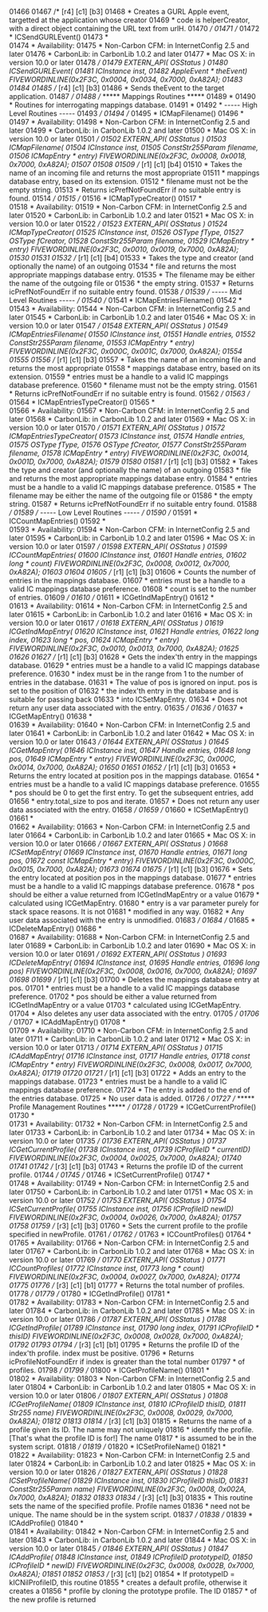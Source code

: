  
01466 
01467 /* [r4] [c1] [b3] 
01468    * Creates a GURL Apple event, targetted at the application whose creator
01469    * code is helperCreator, with a direct object containing the URL text from urlH.
01470    */
01471 /*
01472  *  ICSendGURLEvent()
01473  *  
01474  *  Availability:
01475  *    Non-Carbon CFM:   in InternetConfig 2.5 and later
01476  *    CarbonLib:        in CarbonLib 1.0.2 and later
01477  *    Mac OS X:         in version 10.0 or later
01478  */
01479 EXTERN_API( OSStatus )
01480 ICSendGURLEvent(
01481   ICInstance    inst,
01482   AppleEvent *  theEvent)                                     FIVEWORDINLINE(0x2F3C, 0x0004, 0x0034, 0x7000, 0xA82A);
01483 
01484 
01485 /* [r4] [c1] [b3] 
01486    * Sends theEvent to the target application.
01487    */
01488 /* ***** Mappings Routines *****
01489  * 
01490  * Routines for interrogating mappings database.
01491  * 
01492  * ----- High Level Routines -----
01493   */
01494 /*
01495  *  ICMapFilename()
01496  *  
01497  *  Availability:
01498  *    Non-Carbon CFM:   in InternetConfig 2.5 and later
01499  *    CarbonLib:        in CarbonLib 1.0.2 and later
01500  *    Mac OS X:         in version 10.0 or later
01501  */
01502 EXTERN_API( OSStatus )
01503 ICMapFilename(
01504   ICInstance         inst,
01505   ConstStr255Param   filename,
01506   ICMapEntry *       entry)                                   FIVEWORDINLINE(0x2F3C, 0x0008, 0x0018, 0x7000, 0xA82A);
01507 
01508 
01509 /* [r1] [c1] [b4] 
01510    * Takes the name of an incoming file and returns the most appropriate
01511    * mappings database entry, based on its extension.
01512    * filename must not be the empty string.
01513    * Returns icPrefNotFoundErr if no suitable entry is found.
01514    */
01515 /*
01516  *  ICMapTypeCreator()
01517  *  
01518  *  Availability:
01519  *    Non-Carbon CFM:   in InternetConfig 2.5 and later
01520  *    CarbonLib:        in CarbonLib 1.0.2 and later
01521  *    Mac OS X:         in version 10.0 or later
01522  */
01523 EXTERN_API( OSStatus )
01524 ICMapTypeCreator(
01525   ICInstance         inst,
01526   OSType             fType,
01527   OSType             fCreator,
01528   ConstStr255Param   filename,
01529   ICMapEntry *       entry)                                   FIVEWORDINLINE(0x2F3C, 0x0010, 0x0019, 0x7000, 0xA82A);
01530 
01531 
01532 /* [r1] [c1] [b4] 
01533    * Takes the type and creator (and optionally the name) of an outgoing
01534    * file and returns the most appropriate mappings database entry.
01535    * The filename may be either the name of the outgoing file or
01536    * the empty string.
01537    * Returns icPrefNotFoundErr if no suitable entry found.
01538    */
01539 /* ----- Mid Level Routines -----  */
01540 /*
01541  *  ICMapEntriesFilename()
01542  *  
01543  *  Availability:
01544  *    Non-Carbon CFM:   in InternetConfig 2.5 and later
01545  *    CarbonLib:        in CarbonLib 1.0.2 and later
01546  *    Mac OS X:         in version 10.0 or later
01547  */
01548 EXTERN_API( OSStatus )
01549 ICMapEntriesFilename(
01550   ICInstance         inst,
01551   Handle             entries,
01552   ConstStr255Param   filename,
01553   ICMapEntry *       entry)                                   FIVEWORDINLINE(0x2F3C, 0x000C, 0x001C, 0x7000, 0xA82A);
01554 
01555 
01556 /* [r1] [c1] [b3] 
01557    * Takes the name of an incoming file and returns the most appropriate
01558    * mappings database entry, based on its extension.
01559    * entries must be a handle to a valid IC mappings database preference.
01560    * filename must not be the empty string.
01561    * Returns icPrefNotFoundErr if no suitable entry is found.
01562    */
01563 /*
01564  *  ICMapEntriesTypeCreator()
01565  *  
01566  *  Availability:
01567  *    Non-Carbon CFM:   in InternetConfig 2.5 and later
01568  *    CarbonLib:        in CarbonLib 1.0.2 and later
01569  *    Mac OS X:         in version 10.0 or later
01570  */
01571 EXTERN_API( OSStatus )
01572 ICMapEntriesTypeCreator(
01573   ICInstance         inst,
01574   Handle             entries,
01575   OSType             fType,
01576   OSType             fCreator,
01577   ConstStr255Param   filename,
01578   ICMapEntry *       entry)                                   FIVEWORDINLINE(0x2F3C, 0x0014, 0x001D, 0x7000, 0xA82A);
01579 
01580 
01581 /* [r1] [c1] [b3] 
01582    * Takes the type and creator (and optionally the name) of an outgoing
01583    * file and returns the most appropriate mappings database entry.
01584    * entries must be a handle to a valid IC mappings database preference.
01585    * The filename may be either the name of the outgoing file or
01586    * the empty string.
01587    * Returns icPrefNotFoundErr if no suitable entry found.
01588    */
01589 /* ----- Low Level Routines -----  */
01590 /*
01591  *  ICCountMapEntries()
01592  *  
01593  *  Availability:
01594  *    Non-Carbon CFM:   in InternetConfig 2.5 and later
01595  *    CarbonLib:        in CarbonLib 1.0.2 and later
01596  *    Mac OS X:         in version 10.0 or later
01597  */
01598 EXTERN_API( OSStatus )
01599 ICCountMapEntries(
01600   ICInstance   inst,
01601   Handle       entries,
01602   long *       count)                                         FIVEWORDINLINE(0x2F3C, 0x0008, 0x0012, 0x7000, 0xA82A);
01603 
01604 
01605 /* [r1] [c1] [b3] 
01606    * Counts the number of entries in the mappings database.
01607    * entries must be a handle to a valid IC mappings database preference.
01608    * count is set to the number of entries.
01609    */
01610 /*
01611  *  ICGetIndMapEntry()
01612  *  
01613  *  Availability:
01614  *    Non-Carbon CFM:   in InternetConfig 2.5 and later
01615  *    CarbonLib:        in CarbonLib 1.0.2 and later
01616  *    Mac OS X:         in version 10.0 or later
01617  */
01618 EXTERN_API( OSStatus )
01619 ICGetIndMapEntry(
01620   ICInstance    inst,
01621   Handle        entries,
01622   long          index,
01623   long *        pos,
01624   ICMapEntry *  entry)                                        FIVEWORDINLINE(0x2F3C, 0x0010, 0x0013, 0x7000, 0xA82A);
01625 
01626 
01627 /* [r1] [c1] [b3] 
01628    * Gets the index'th entry in the mappings database.
01629    * entries must be a handle to a valid IC mappings database preference.
01630    * index must be in the range from 1 to the number of entries in the database.
01631    * The value of pos is ignored on input. pos is set to the position of
01632    * the index'th entry in the database and is suitable for passing back
01633    * into ICSetMapEntry.
01634    * Does not return any user data associated with the entry.
01635    */
01636 /*
01637  *  ICGetMapEntry()
01638  *  
01639  *  Availability:
01640  *    Non-Carbon CFM:   in InternetConfig 2.5 and later
01641  *    CarbonLib:        in CarbonLib 1.0.2 and later
01642  *    Mac OS X:         in version 10.0 or later
01643  */
01644 EXTERN_API( OSStatus )
01645 ICGetMapEntry(
01646   ICInstance    inst,
01647   Handle        entries,
01648   long          pos,
01649   ICMapEntry *  entry)                                        FIVEWORDINLINE(0x2F3C, 0x000C, 0x0014, 0x7000, 0xA82A);
01650 
01651 
01652 /* [r1] [c1] [b3] 
01653    * Returns the entry located at position pos in the mappings database.
01654    * entries must be a handle to a valid IC mappings database preference.
01655    * pos should be 0 to get the first entry. To get the subsequent entries, add
01656    * entry.total_size to pos and iterate.
01657    * Does not return any user data associated with the entry.
01658    */
01659 /*
01660  *  ICSetMapEntry()
01661  *  
01662  *  Availability:
01663  *    Non-Carbon CFM:   in InternetConfig 2.5 and later
01664  *    CarbonLib:        in CarbonLib 1.0.2 and later
01665  *    Mac OS X:         in version 10.0 or later
01666  */
01667 EXTERN_API( OSStatus )
01668 ICSetMapEntry(
01669   ICInstance          inst,
01670   Handle              entries,
01671   long                pos,
01672   const ICMapEntry *  entry)                                  FIVEWORDINLINE(0x2F3C, 0x000C, 0x0015, 0x7000, 0xA82A);
01673 
01674 
01675 /* [r1] [c1] [b3] 
01676    * Sets the entry located at position pos in the mappings database.
01677    * entries must be a handle to a valid IC mappings database preference.
01678    * pos should be either a value returned from ICGetIndMapEntry or a value
01679    * calculated using ICGetMapEntry.
01680    * entry is a var parameter purely for stack space reasons. It is not
01681    * modified in any way.
01682    * Any user data associated with the entry is unmodified.
01683    */
01684 /*
01685  *  ICDeleteMapEntry()
01686  *  
01687  *  Availability:
01688  *    Non-Carbon CFM:   in InternetConfig 2.5 and later
01689  *    CarbonLib:        in CarbonLib 1.0.2 and later
01690  *    Mac OS X:         in version 10.0 or later
01691  */
01692 EXTERN_API( OSStatus )
01693 ICDeleteMapEntry(
01694   ICInstance   inst,
01695   Handle       entries,
01696   long         pos)                                           FIVEWORDINLINE(0x2F3C, 0x0008, 0x0016, 0x7000, 0xA82A);
01697 
01698 
01699 /* [r1] [c1] [b3] 
01700    * Deletes the mappings database entry at pos.
01701    * entries must be a handle to a valid IC mappings database preference.
01702    * pos should be either a value returned from ICGetIndMapEntry or a value
01703    * calculated using ICGetMapEntry.
01704    * Also deletes any user data associated with the entry.
01705    */
01706 /*
01707  *  ICAddMapEntry()
01708  *  
01709  *  Availability:
01710  *    Non-Carbon CFM:   in InternetConfig 2.5 and later
01711  *    CarbonLib:        in CarbonLib 1.0.2 and later
01712  *    Mac OS X:         in version 10.0 or later
01713  */
01714 EXTERN_API( OSStatus )
01715 ICAddMapEntry(
01716   ICInstance          inst,
01717   Handle              entries,
01718   const ICMapEntry *  entry)                                  FIVEWORDINLINE(0x2F3C, 0x0008, 0x0017, 0x7000, 0xA82A);
01719 
01720 
01721 /* [r1] [c1] [b3] 
01722    * Adds an entry to the mappings database.
01723    * entries must be a handle to a valid IC mappings database preference.
01724    * The entry is added to the end of the entries database.
01725    * No user data is added.
01726    */
01727 /* ***** Profile Management Routines *****  */
01728 /*
01729  *  ICGetCurrentProfile()
01730  *  
01731  *  Availability:
01732  *    Non-Carbon CFM:   in InternetConfig 2.5 and later
01733  *    CarbonLib:        in CarbonLib 1.0.2 and later
01734  *    Mac OS X:         in version 10.0 or later
01735  */
01736 EXTERN_API( OSStatus )
01737 ICGetCurrentProfile(
01738   ICInstance     inst,
01739   ICProfileID *  currentID)                                   FIVEWORDINLINE(0x2F3C, 0x0004, 0x0025, 0x7000, 0xA82A);
01740 
01741 
01742 /* [r3] [c1] [b3] 
01743    * Returns the profile ID of the current profile.
01744    */
01745 /*
01746  *  ICSetCurrentProfile()
01747  *  
01748  *  Availability:
01749  *    Non-Carbon CFM:   in InternetConfig 2.5 and later
01750  *    CarbonLib:        in CarbonLib 1.0.2 and later
01751  *    Mac OS X:         in version 10.0 or later
01752  */
01753 EXTERN_API( OSStatus )
01754 ICSetCurrentProfile(
01755   ICInstance    inst,
01756   ICProfileID   newID)                                        FIVEWORDINLINE(0x2F3C, 0x0004, 0x0026, 0x7000, 0xA82A);
01757 
01758 
01759 /* [r3] [c1] [b3] 
01760    * Sets the current profile to the profile specified in newProfile.
01761    */
01762 /*
01763  *  ICCountProfiles()
01764  *  
01765  *  Availability:
01766  *    Non-Carbon CFM:   in InternetConfig 2.5 and later
01767  *    CarbonLib:        in CarbonLib 1.0.2 and later
01768  *    Mac OS X:         in version 10.0 or later
01769  */
01770 EXTERN_API( OSStatus )
01771 ICCountProfiles(
01772   ICInstance   inst,
01773   long *       count)                                         FIVEWORDINLINE(0x2F3C, 0x0004, 0x0027, 0x7000, 0xA82A);
01774 
01775 
01776 /* [r3] [c1] [b1] 
01777    * Returns the total number of profiles.
01778    */
01779 /*
01780  *  ICGetIndProfile()
01781  *  
01782  *  Availability:
01783  *    Non-Carbon CFM:   in InternetConfig 2.5 and later
01784  *    CarbonLib:        in CarbonLib 1.0.2 and later
01785  *    Mac OS X:         in version 10.0 or later
01786  */
01787 EXTERN_API( OSStatus )
01788 ICGetIndProfile(
01789   ICInstance     inst,
01790   long           index,
01791   ICProfileID *  thisID)                                      FIVEWORDINLINE(0x2F3C, 0x0008, 0x0028, 0x7000, 0xA82A);
01792 
01793 
01794 /* [r3] [c1] [b1] 
01795    * Returns the profile ID of the index'th profile.  index must be positive.
01796    * Returns icProfileNotFoundErr if index is greater than the total number
01797    * of profiles.
01798    */
01799 /*
01800  *  ICGetProfileName()
01801  *  
01802  *  Availability:
01803  *    Non-Carbon CFM:   in InternetConfig 2.5 and later
01804  *    CarbonLib:        in CarbonLib 1.0.2 and later
01805  *    Mac OS X:         in version 10.0 or later
01806  */
01807 EXTERN_API( OSStatus )
01808 ICGetProfileName(
01809   ICInstance    inst,
01810   ICProfileID   thisID,
01811   Str255        name)                                         FIVEWORDINLINE(0x2F3C, 0x0008, 0x0029, 0x7000, 0xA82A);
01812 
01813 
01814 /* [r3] [c1] [b3] 
01815    * Returns the name of a profile given its ID.  The name may not uniquely
01816    * identify the profile.  [That's what the profile ID is for!]  The name
01817    * is assumed to be in the system script.
01818    */
01819 /*
01820  *  ICSetProfileName()
01821  *  
01822  *  Availability:
01823  *    Non-Carbon CFM:   in InternetConfig 2.5 and later
01824  *    CarbonLib:        in CarbonLib 1.0.2 and later
01825  *    Mac OS X:         in version 10.0 or later
01826  */
01827 EXTERN_API( OSStatus )
01828 ICSetProfileName(
01829   ICInstance         inst,
01830   ICProfileID        thisID,
01831   ConstStr255Param   name)                                    FIVEWORDINLINE(0x2F3C, 0x0008, 0x002A, 0x7000, 0xA82A);
01832 
01833 
01834 /* [r3] [c1] [b3] 
01835    * This routine sets the name of the specified profile.  Profile names
01836    * need not be unique.  The name should be in the system script.
01837    */
01838 /*
01839  *  ICAddProfile()
01840  *  
01841  *  Availability:
01842  *    Non-Carbon CFM:   in InternetConfig 2.5 and later
01843  *    CarbonLib:        in CarbonLib 1.0.2 and later
01844  *    Mac OS X:         in version 10.0 or later
01845  */
01846 EXTERN_API( OSStatus )
01847 ICAddProfile(
01848   ICInstance     inst,
01849   ICProfileID    prototypeID,
01850   ICProfileID *  newID)                                       FIVEWORDINLINE(0x2F3C, 0x0008, 0x002B, 0x7000, 0xA82A);
01851 
01852 
01853 /* [r3] [c1] [b2] 
01854    * If prototypeID = kICNilProfileID, this routine
01855    * creates a default profile, otherwise it creates a
01856    * profile by cloning the prototype profile.  The ID
01857    * of the new profile is returned